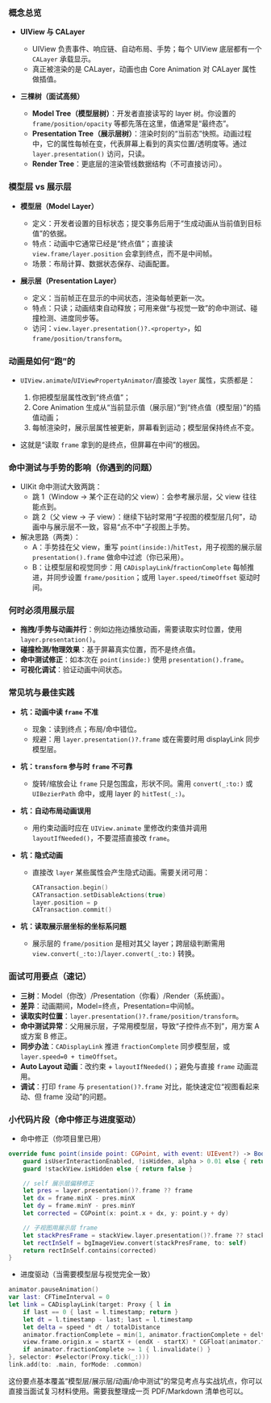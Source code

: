 ### 概念总览

- **UIView 与 CALayer**

  - UIView 负责事件、响应链、自动布局、手势；每个 UIView 底层都有一个 `CALayer` 承载显示。
  - 真正被渲染的是 CALayer，动画也由 Core Animation 对 CALayer 属性做插值。

- **三棵树（面试高频）**
  - **Model Tree（模型层树）**：开发者直接读写的 layer 树。你设置的 `frame/position/opacity` 等都先落在这里，值通常是“最终态”。
  - **Presentation Tree（展示层树）**：渲染时刻的“当前态”快照。动画过程中，它的属性每帧在变，代表屏幕上看到的真实位置/透明度等。通过 `layer.presentation()` 访问，只读。
  - **Render Tree**：更底层的渲染管线数据结构（不可直接访问）。

### 模型层 vs 展示层

- **模型层（Model Layer）**

  - 定义：开发者设置的目标状态；提交事务后用于“生成动画从当前值到目标值”的依据。
  - 特点：动画中它通常已经是“终点值”；直接读 `view.frame/layer.position` 会拿到终点，而不是中间帧。
  - 场景：布局计算、数据状态保存、动画配置。
  

- **展示层（Presentation Layer）**
  - 定义：当前帧正在显示的中间状态，渲染每帧更新一次。
  - 特点：只读；动画结束自动释放；可用来做“与视觉一致”的命中测试、碰撞检测、进度同步等。
  - 访问：`view.layer.presentation()?.<property>`，如 `frame/position/transform`。

### 动画是如何“跑”的

- `UIView.animate`/`UIViewPropertyAnimator`/直接改 `layer` 属性，实质都是：

  1. 你把模型层属性改到“终点值”；
  2. Core Animation 生成从“当前显示值（展示层）”到“终点值（模型层）”的插值动画；
  3. 每帧渲染时，展示层属性被更新，屏幕看到运动；模型层保持终点不变。

- 这就是“读取 `frame` 拿到的是终点，但屏幕在中间”的根因。

### 命中测试与手势的影响（你遇到的问题）

- UIKit 命中测试大致两跳：
  - 跳 1（Window → 某个正在动的父 view）：会参考展示层，父 view 往往能点到。
  - 跳 2（父 view → 子 view）：继续下钻时常用“子视图的模型层几何”，动画中与展示层不一致，容易“点不中”子视图上手势。
- 解决思路（两类）：
  - A：手势挂在父 view，重写 `point(inside:)`/`hitTest`，用子视图的展示层 `presentation().frame` 做命中过滤（你已采用）。
  - B：让模型层和视觉同步：用 `CADisplayLink`/`fractionComplete` 每帧推进，并同步设置 `frame/position`；或用 `layer.speed/timeOffset` 驱动时间。

### 何时必须用展示层

- **拖拽/手势与动画并行**：例如边拖边播放动画，需要读取实时位置，使用 `layer.presentation()`。
- **碰撞检测/物理效果**：基于屏幕真实位置，而不是终点值。
- **命中测试修正**：如本次在 `point(inside:)` 使用 `presentation().frame`。
- **可视化调试**：验证动画中间状态。

### 常见坑与最佳实践

- **坑：动画中读 `frame` 不准**

  - 现象：读到终点；布局/命中错位。
  - 规避：用 `layer.presentation()?.frame` 或在需要时用 displayLink 同步模型层。

- **坑：`transform` 参与时 `frame` 不可靠**

  - 旋转/缩放会让 `frame` 只是包围盒，形状不同。需用 `convert(_:to:)` 或 `UIBezierPath` 命中，或用 layer 的 `hitTest(_:)`。

- **坑：自动布局动画误用**

  - 用约束动画时应在 `UIView.animate` 里修改约束值并调用 `layoutIfNeeded()`，不要混搭直接改 `frame`。

- **坑：隐式动画**

  - 直接改 `layer` 某些属性会产生隐式动画。需要关闭可用：
    ```swift
    CATransaction.begin()
    CATransaction.setDisableActions(true)
    layer.position = p
    CATransaction.commit()
    ```

- **坑：读取展示层坐标的坐标系问题**
  - 展示层的 `frame/position` 是相对其父 layer；跨层级判断需用 `view.convert(_:to:)`/`layer.convert(_:to:)` 转换。

### 面试可用要点（速记）

- **三树**：Model（你改）/Presentation（你看）/Render（系统画）。
- **差异**：动画期间，Model=终点，Presentation=中间帧。
- **读取实时位置**：`layer.presentation()?.frame/position/transform`。
- **命中测试异常**：父用展示层，子常用模型层，导致“子控件点不到”，用方案 A 或方案 B 修正。
- **同步办法**：`CADisplayLink` 推进 `fractionComplete` 同步模型层，或 `layer.speed=0 + timeOffset`。
- **Auto Layout 动画**：改约束 + `layoutIfNeeded()`；避免与直接 `frame` 动画混用。
- **调试**：打印 `frame` 与 `presentation()?.frame` 对比，能快速定位“视图看起来动、但 frame 没动”的问题。

### 小代码片段（命中修正与进度驱动）

- 命中修正（你项目里已用）

```swift
override func point(inside point: CGPoint, with event: UIEvent?) -> Bool {
    guard isUserInteractionEnabled, !isHidden, alpha > 0.01 else { return false }
    guard !stackView.isHidden else { return false }

    // self 展示层偏移修正
    let pres = layer.presentation()?.frame ?? frame
    let dx = frame.minX - pres.minX
    let dy = frame.minY - pres.minY
    let corrected = CGPoint(x: point.x + dx, y: point.y + dy)

    // 子视图用展示层 frame
    let stackPresFrame = stackView.layer.presentation()?.frame ?? stackView.frame
    let rectInSelf = bgImageView.convert(stackPresFrame, to: self)
    return rectInSelf.contains(corrected)
}
```

- 进度驱动（当需要模型层与视觉完全一致）

```swift
animator.pauseAnimation()
var last: CFTimeInterval = 0
let link = CADisplayLink(target: Proxy { l in
    if last == 0 { last = l.timestamp; return }
    let dt = l.timestamp - last; last = l.timestamp
    let delta = speed * dt / totalDistance
    animator.fractionComplete = min(1, animator.fractionComplete + delta)
    view.frame.origin.x = startX + (endX - startX) * CGFloat(animator.fractionComplete)
    if animator.fractionComplete >= 1 { l.invalidate() }
}, selector: #selector(Proxy.tick(_:)))
link.add(to: .main, forMode: .common)
```

这份要点基本覆盖“模型层/展示层/动画/命中测试”的常见考点与实战坑点，你可以直接当面试复习材料使用。需要我整理成一页 PDF/Markdown 清单也可以。
